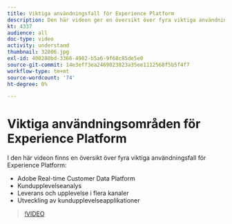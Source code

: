 ```yaml
---
title: Viktiga användningsfall för Experience Platform
description: Den här videon ger en översikt över fyra viktiga användningsfall för Adobe Experience Platform&mdash;kunddataplattform i realtid, kundreseanalys, leverans och upplevelser i flera kanaler samt utveckling av kundupplevelser.
kt: 4337
audience: all
doc-type: video
activity: understand
thumbnail: 32806.jpg
exl-id: 400280bd-3366-4982-b5a6-9f68c85de5e0
source-git-commit: 14e3eff3ea2469023823a35ee1112568f5b5f4f7
workflow-type: tm+mt
source-wordcount: '74'
ht-degree: 0%

---
```


# Viktiga användningsområden för Experience Platform

I den här videon finns en översikt över fyra viktiga användningsfall för Experience Platform:

* Adobe Real-time Customer Data Platform
* Kundupplevelseanalys
* Leverans och upplevelse i flera kanaler
* Utveckling av kundupplevelseapplikationer

>[!VIDEO](https://video.tv.adobe.com/v/32806?quality=12&learn=on)
